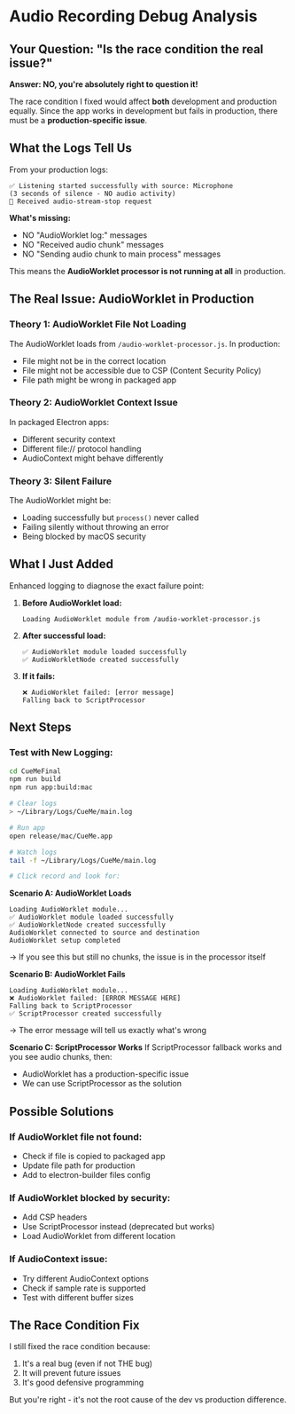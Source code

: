 # Audio Recording Debug Analysis

## Your Question: "Is the race condition the real issue?"

**Answer: NO, you're absolutely right to question it!**

The race condition I fixed would affect **both** development and production equally. Since the app works in development but fails in production, there must be a **production-specific issue**.

## What the Logs Tell Us

From your production logs:
```
✅ Listening started successfully with source: Microphone
(3 seconds of silence - NO audio activity)
🛑 Received audio-stream-stop request
```

**What's missing:**
- NO "AudioWorklet log:" messages
- NO "Received audio chunk" messages  
- NO "Sending audio chunk to main process" messages

This means the **AudioWorklet processor is not running at all** in production.

## The Real Issue: AudioWorklet in Production

### Theory 1: AudioWorklet File Not Loading
The AudioWorklet loads from `/audio-worklet-processor.js`. In production:
- File might not be in the correct location
- File might not be accessible due to CSP (Content Security Policy)
- File path might be wrong in packaged app

### Theory 2: AudioWorklet Context Issue
In packaged Electron apps:
- Different security context
- Different file:// protocol handling
- AudioContext might behave differently

### Theory 3: Silent Failure
The AudioWorklet might be:
- Loading successfully but `process()` never called
- Failing silently without throwing an error
- Being blocked by macOS security

## What I Just Added

Enhanced logging to diagnose the exact failure point:

1. **Before AudioWorklet load:**
   ```
   Loading AudioWorklet module from /audio-worklet-processor.js
   ```

2. **After successful load:**
   ```
   ✅ AudioWorklet module loaded successfully
   ✅ AudioWorkletNode created successfully
   ```

3. **If it fails:**
   ```
   ❌ AudioWorklet failed: [error message]
   Falling back to ScriptProcessor
   ```

## Next Steps

### Test with New Logging:

```bash
cd CueMeFinal
npm run build
npm run app:build:mac

# Clear logs
> ~/Library/Logs/CueMe/main.log

# Run app
open release/mac/CueMe.app

# Watch logs
tail -f ~/Library/Logs/CueMe/main.log

# Click record and look for:
```

**Scenario A: AudioWorklet Loads**
```
Loading AudioWorklet module...
✅ AudioWorklet module loaded successfully
✅ AudioWorkletNode created successfully
AudioWorklet connected to source and destination
AudioWorklet setup completed
```
→ If you see this but still no chunks, the issue is in the processor itself

**Scenario B: AudioWorklet Fails**
```
Loading AudioWorklet module...
❌ AudioWorklet failed: [ERROR MESSAGE HERE]
Falling back to ScriptProcessor
✅ ScriptProcessor created successfully
```
→ The error message will tell us exactly what's wrong

**Scenario C: ScriptProcessor Works**
If ScriptProcessor fallback works and you see audio chunks, then:
- AudioWorklet has a production-specific issue
- We can use ScriptProcessor as the solution

## Possible Solutions

### If AudioWorklet file not found:
- Check if file is copied to packaged app
- Update file path for production
- Add to electron-builder files config

### If AudioWorklet blocked by security:
- Add CSP headers
- Use ScriptProcessor instead (deprecated but works)
- Load AudioWorklet from different location

### If AudioContext issue:
- Try different AudioContext options
- Check if sample rate is supported
- Test with different buffer sizes

## The Race Condition Fix

I still fixed the race condition because:
1. It's a real bug (even if not THE bug)
2. It will prevent future issues
3. It's good defensive programming

But you're right - it's not the root cause of the dev vs production difference.
